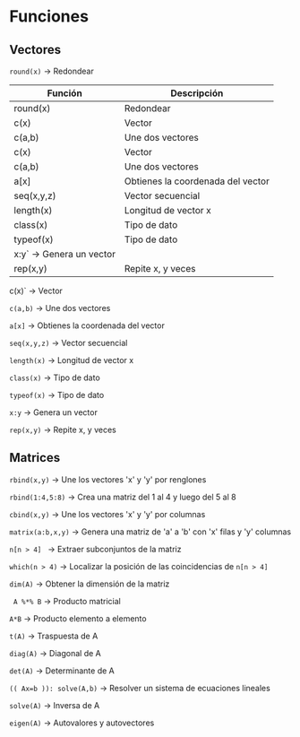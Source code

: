 # Funciones

## Vectores

`round(x)` → Redondear


| Función | Descripción |
| ------------- | ------------- |
| round(x)  | Redondear  |
| c(x)  | Vector  |
|c(a,b) | Une dos vectores|
c(x) |Vector |
c(a,b) | Une dos vectores |
a[x] | Obtienes la coordenada del vector |
seq(x,y,z) | Vector secuencial |
length(x) | Longitud de vector x |
class(x) | Tipo de dato |
typeof(x) | Tipo de dato |
x:y` → Genera un vector |
rep(x,y) | Repite x, y veces |





c(x)` → Vector

`c(a,b)` → Une dos vectores

`a[x]` → Obtienes la coordenada del vector

`seq(x,y,z)` → Vector secuencial

`length(x)` → Longitud de vector x

`class(x)` → Tipo de dato

`typeof(x)` → Tipo de dato

`x:y` → Genera un vector

`rep(x,y)` → Repite x, y veces

## Matrices

`rbind(x,y)` → Une los vectores 'x' y 'y' por renglones

`rbind(1:4,5:8)` → Crea una matriz del 1 al 4 y luego del 5 al 8

`cbind(x,y)` → Une los vectores 'x' y 'y' por columnas

`matrix(a:b,x,y)` → Genera una matriz de 'a' a 'b' con 'x' filas y 'y' columnas

`n[n > 4] ` → Extraer subconjuntos de la matriz

`which(n > 4)` → Localizar la posición de las coincidencias de `n[n > 4] `

`dim(A)` → Obtener la dimensión de la matriz

` A %*% B` → Producto matricial

`A*B` → Producto elemento a elemento

`t(A)` → Traspuesta de A

`diag(A)` → Diagonal de A

`det(A)` → Determinante de A

`(( Ax=b )): solve(A,b)` → Resolver un sistema de ecuaciones lineales

`solve(A)` → Inversa de A

`eigen(A)` → Autovalores y autovectores
